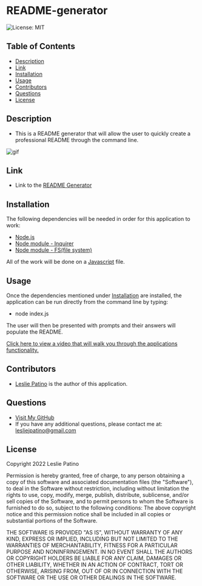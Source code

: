 # README-generator
![License: MIT](https://img.shields.io/badge/License-MIT-brightgreen.svg)


## Table of Contents
* [Description](#description)
* [Link](#link)
* [Installation](#installation)
* [Usage](#usage)
* [Contributors](#contributors)
* [Questions](#questions)
* [License](#license)



## Description 
* This is a README generator that will allow the user to quickly create a professional README through the command line.

![gif](images/READMEdemo.gif)



## Link
* Link to the [README Generator](https://github.com/lesliejpatino/README-generator)


## Installation 
The following dependencies will be needed in order for this application to work:
* [Node.js](https://nodejs.org/en/)
* [Node module - Inquirer](https://www.npmjs.com/package/inquirer)
* [Node module - FS(file system) ](https://nodejs.org/api/fs.html)

All of the work will be done on a [Javascript](https://www.javascript.com/) file.



## Usage
Once the dependencies mentioned under [Installation](#installation) are installed, the application can be run directly from the command line by typing:
* node index.js

The user will then be presented with prompts and their answers will populate the README.

[Click here to view a video that will walk you through the applications functionality.](https://drive.google.com/file/d/1ypxgyLQpHS5e-QHExD61I0k4Ws4tevFi/view)



## Contributors
* [Leslie Patino](https://www.linkedin.com/in/lesliejpatino/) is the author of this application.



## Questions
* [Visit My GitHub](https://github.com/lesliejpatino)
* If you have any additional questions, please contact me at: lesliejpatino@gmail.com



## License
Copyright 2022 Leslie Patino

Permission is hereby granted, free of charge, to any person obtaining a copy of this software and associated documentation files (the "Software"), to deal in the Software without restriction, including without limitation the rights to use, copy, modify, merge, publish, distribute, sublicense, and/or sell copies of the Software, and to permit persons to whom the Software is furnished to do so, subject to the following conditions: The above copyright notice and this permission notice shall be included in all copies or substantial portions of the Software.
    
THE SOFTWARE IS PROVIDED "AS IS", WITHOUT WARRANTY OF ANY KIND, EXPRESS OR IMPLIED, INCLUDING BUT NOT LIMITED TO THE WARRANTIES OF MERCHANTABILITY, FITNESS FOR A PARTICULAR PURPOSE AND NONINFRINGEMENT. IN NO EVENT SHALL THE AUTHORS OR COPYRIGHT HOLDERS BE LIABLE FOR ANY CLAIM, DAMAGES OR OTHER LIABILITY, WHETHER IN AN ACTION OF CONTRACT, TORT OR OTHERWISE, ARISING FROM, OUT OF OR IN CONNECTION WITH THE SOFTWARE OR THE USE OR OTHER DEALINGS IN THE SOFTWARE.
    
